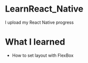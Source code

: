 # LearnReact_Native
I upload my React Native progress 

# What I learned
- How to set layout with FlexBox